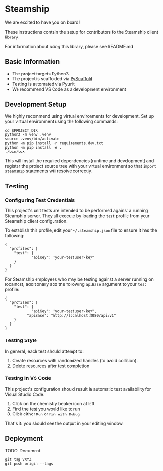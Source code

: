 # Steamship

We are excited to have you on board!

These instructions contain the setup for contributors fo the Steamship client library. 

For information about *using* this library, please see README.md

## Basic Information

* The project targets Python3
* The project is scaffolded via [PyScaffold](https://pyscaffold.org/)
* Testing is automated via Pyunit
* We recommend VS Code as a development environment

## Development Setup

We highly recommend using virtual environments for development. 
Set up your virtual environment using the following commands:

```
cd $PROJECT_DIR
python3 -m venv .venv
source .venv/bin/activate
python -m pip install -r requirements.dev.txt
python -m pip install -e .
./bin/tox
```

This will install the required dependencies (runtime and development) and register the project source tree with your virtual environment so that `import steamship` statements will resolve correctly.

## Testing

### Configuring Test Credentials

This project's unit tests are intended to be performed against a running Steamship server. They all execute by loading the `test` profile from your Steamship client configuration. 

To establish this profile, edit your `~/.steamship.json` file to ensure it has the following:

```
{
  "profiles": {
    "test": {
			"apiKey": "your-testuser-key"
    }
  }
}
```

For Steamship employees who may be testing against a server running on localhost, additionally add the following `apiBase` argument to your `test` profile:

```
{
  "profiles": {
    "test": {
			"apiKey": "your-testuser-key",
		  "apiBase": "http://localhost:8080/api/v1"
    }
  }
}
```

### Testing Style

In general, each test should attempt to:

1. Create resources with randomized handles (to avoid collision).
2. Delete resources after test completion

### Testing in VS Code

This project's configuration should result in automatic test availability for Visual Studio Code. 

1. Click on the chemistry beaker icon at left
2. Find the test you would like to run
3. Click either `Run` or `Run with Debug`

That's it: you should see the output in your editing window.

## Deployment

TODO: Document

```
git tag vXYZ
git push origin --tags
```

